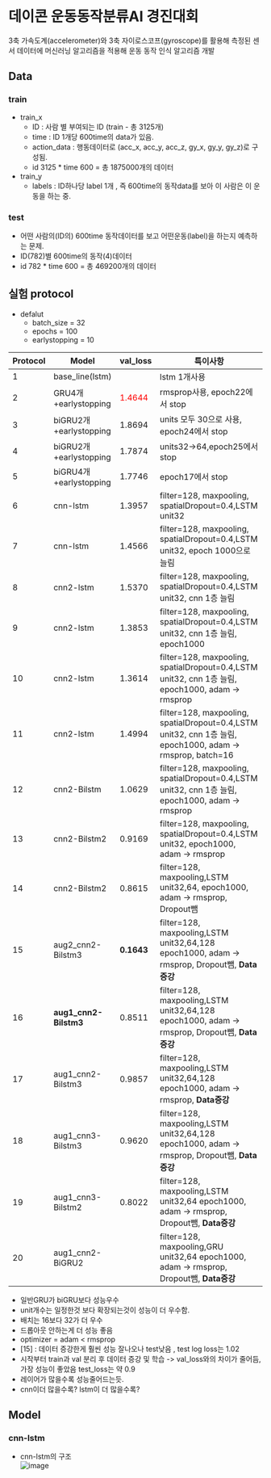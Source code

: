 # 데이콘 운동동작분류AI 경진대회
3축 가속도계(accelerometer)와 3축 자이로스코프(gyroscope)를 활용해 측정된 센서 데이터에 머신러닝 알고리즘을 적용해 운동 동작 인식 알고리즘 개발
## Data
### train
- train_x
  - ID : 사람 별 부여되는 ID (train - 총 3125개)
  - time : ID 1개당 600time의 data가 있음.
  - action_data : 행동데이터로 (acc_x, acc_y, acc_z, gy_x, gy_y, gy_z)로 구성됨.
  - id 3125 * time 600 = 총 1875000개의 데이터
- train_y
  - labels : ID하나당 label 1개 , 즉 600time의 동작data를 보아 이 사람은 이 운동을 하는 중.
### test
- 어떤 사람의(ID의) 600time 동작데이터를 보고 어떤운동(label)을 하는지 예측하는 문제.
- ID(782)별 600time의 동작(4)데이터
- id 782 * time 600 = 총 469200개의 데이터

## 실험 protocol
- defalut
  - batch_size = 32
  - epochs = 100
  - earlystopping = 10
  
|Protocol|Model|val_loss|특이사항|
|---|---|---|---|
|1|base_line(lstm)||lstm 1개사용|
|2|GRU4개+earlystopping|<span style="color:red">1.4644</span>|rmsprop사용, epoch22에서 stop|
|3|biGRU2개+earlystopping|1.8694|units 모두 30으로 사용, epoch24에서 stop|
|4|biGRU2개+earlystopping|1.7874|units32->64,epoch25에서 stop| 
|5|biGRU4개+earlystopping|1.7746|epoch17에서 stop|
|6|cnn-lstm|1.3957|filter=128, maxpooling, spatialDropout=0.4,LSTM unit32|
|7|cnn-lstm|1.4566|filter=128, maxpooling, spatialDropout=0.4,LSTM unit32, epoch 1000으로 늘림|
|8|cnn2-lstm|1.5370 |filter=128, maxpooling, spatialDropout=0.4,LSTM unit32, cnn 1층 늘림|
|9|cnn2-lstm|1.3853 |filter=128, maxpooling, spatialDropout=0.4,LSTM unit32, cnn 1층 늘림, epoch1000|
|10|cnn2-lstm|1.3614 |filter=128, maxpooling, spatialDropout=0.4,LSTM unit32, cnn 1층 늘림, epoch1000, adam -> rmsprop|
|11|cnn2-lstm|1.4994 |filter=128, maxpooling, spatialDropout=0.4,LSTM unit32, cnn 1층 늘림, epoch1000, adam -> rmsprop, batch=16|
|12|cnn2-Bilstm|1.0629 |filter=128, maxpooling, spatialDropout=0.4,LSTM unit32, cnn 1층 늘림, epoch1000, adam -> rmsprop|
|13|cnn2-Bilstm2|0.9169 |filter=128, maxpooling, spatialDropout=0.4,LSTM unit32, epoch1000, adam -> rmsprop|
|14|cnn2-Bilstm2|0.8615 |filter=128, maxpooling,LSTM unit32,64, epoch1000, adam -> rmsprop, Dropout뺌|
|15|aug2_cnn2-Bilstm3|**0.1643** |filter=128, maxpooling,LSTM unit32,64,128 epoch1000, adam -> rmsprop, Dropout뺌, **Data증강**|
|16|**aug1_cnn2-Bilstm3**|0.8511|filter=128, maxpooling,LSTM unit32,64,128 epoch1000, adam -> rmsprop, Dropout뺌, **Data증강**|
|17|aug1_cnn2-Bilstm3|0.9857|filter=128, maxpooling,LSTM unit32,64,128 epoch1000, adam -> rmsprop, **Data증강**|
|18|aug1_cnn3-Bilstm3|0.9620|filter=128, maxpooling,LSTM unit32,64,128 epoch1000, adam -> rmsprop, Dropout뺌, **Data증강**|
|19|aug1_cnn3-Bilstm2|0.8022|filter=128, maxpooling,LSTM unit32,64 epoch1000, adam -> rmsprop, Dropout뺌, **Data증강**|
|20|aug1_cnn2-BiGRU2||filter=128, maxpooling,GRU unit32,64 epoch1000, adam -> rmsprop, Dropout뺌, **Data증강**|
- 일반GRU가 biGRU보다 성능우수
- unit개수는 일정한것 보다 확장되는것이 성능이 더 우수함.
- 배치는 16보다 32가 더 우수
- 드롭아웃 안하는게 더 성능 좋음
- optimizer = adam < rmsprop
- [15] : 데이터 증강한게 훨씬 성능 잘나오나 test낮음 , test log loss는 1.02
- 시작부터 train과 val 분리 후 데이터 증강 및 학습 -> val_loss와의 차이가 줄어듬, 가장 성능이 좋았음 test_loss는 약 0.9
- 레이어가 많을수록 성능줄어드는듯.
- cnn이더 많을수록? lstm이 더 많을수록?

## Model
### cnn-lstm
- cnn-lstm의 구조\
![image](https://user-images.githubusercontent.com/70633080/108026447-b414b680-706b-11eb-9e99-d9612c719fb5.png)
